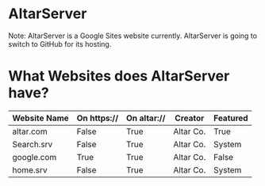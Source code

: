 # AltarServer

Note: AltarServer is a Google Sites website currently. AltarServer is going to switch to GitHub for its hosting.

# What Websites does AltarServer have?

| Website Name | On https:// | On altar:// | Creator   | Featured |
|--------------|-------------|-------------|-----------|----------|
| altar.com    | False       | True        | Altar Co. | True     |
| Search.srv   | False       | True        | Altar Co. | System   |
| google.com   | True        | True        | Altar Co. | False    |
| home.srv     | False       | True        | Altar Co. | System   |
